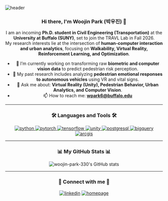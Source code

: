 ![header](https://capsule-render.vercel.app/api?type=soft&color=auto&height=250&text=Woojin%20Park's%20Profile&fontAlignY=40&fontSize=40)

<div align="center">
  <h3>Hi there, I'm Woojin Park (박우진) 👋</h3>
  <p>
    I am an incoming <strong>Ph.D. student in Civil Engineering (Transportation)</strong> at the <strong>University at Buffalo (SUNY)</strong>, set to join the TRAVL Lab in Fall 2026. 
    <br/>
    My research interests lie at the intersection of <strong>human-computer interaction and urban analytics</strong>, focusing on <strong>Walkability, Virtual Reality, Reinforcement Learning, and Optimization</strong>.
  </p>
  
  - 🔭 I’m currently working on transforming raw **biometric and computer vision data** to predict pedestrian risk perception.
  - 🧠 My past research includes analyzing **pedestrian emotional responses to autonomous vehicles** using VR and vital signs.
  - 💬 Ask me about: **Virtual Reality (Unity), Pedestrian Behavior, Urban Analytics, and Computer Vision**.
  - 📫 How to reach me: **<a href="mailto:wpark6@buffalo.edu">wpark6@buffalo.edu</a>**
</div>

---

<h3 align="center">🛠️ Languages and Tools 🛠️</h3>
<p align="center"> 
  <a href="https://www.python.org" target="_blank" rel="noreferrer"> 
    <img src="https://img.shields.io/badge/Python-3776AB?style=for-the-badge&logo=python&logoColor=white" alt="python"/> 
  </a> 
  <a href="https://pytorch.org/" target="_blank" rel="noreferrer"> 
    <img src="https://img.shields.io/badge/PyTorch-EE4C2C?style=for-the-badge&logo=pytorch&logoColor=white" alt="pytorch"/> 
  </a> 
  <a href="https://www.tensorflow.org" target="_blank" rel="noreferrer"> 
    <img src="https://img.shields.io/badge/TensorFlow-FF6F00?style=for-the-badge&logo=tensorflow&logoColor=white" alt="tensorflow"/> 
  </a>
  <a href="https://unity.com/" target="_blank" rel="noreferrer"> 
    <img src="https://img.shields.io/badge/Unity-FFFFFF?style=for-the-badge&logo=unity&logoColor=black" alt="unity"/> 
  </a>
  <a href="https://www.postgresql.org" target="_blank" rel="noreferrer"> 
    <img src="https://img.shields.io/badge/PostgreSQL-316192?style=for-the-badge&logo=postgresql&logoColor=white" alt="postgresql"/> 
  </a>
  <a href="https://cloud.google.com/bigquery" target="_blank" rel="noreferrer"> 
    <img src="https://img.shields.io/badge/BigQuery-4285F4?style=for-the-badge&logo=google-cloud&logoColor=white" alt="bigquery"/> 
  </a>
  <a href="https://www.arcgis.com/" target="_blank" rel="noreferrer"> 
    <img src="https://img.shields.io/badge/ArcGIS-007AC2?style=for-the-badge&logo=esri&logoColor=white" alt="arcgis"/> 
  </a>
</p>

---

<h3 align="center">📊 My GitHub Stats 📊</h3>
<p align="center">
  <img src="https://github-readme-stats.vercel.app/api?username=woojin-park-330&show_icons=true&locale=en&theme=tokyonight&count_private=true" alt="woojin-park-330's GitHub stats" />
</p>

---

<h3 align="center">🤝 Connect with me 🤝</h3>
<p align="center">
  <a href="https://www.linkedin.com/in/woojin-p-95bb97245" target="_blank"><img align="center" src="https://img.shields.io/badge/LinkedIn-0077B5?style=for-the-badge&logo=linkedin&logoColor=white" alt="linkedin"/></a>
  <a href="https://woojin-park-330.github.io/" target="_blank"><img align="center" src="https://img.shields.io/badge/Homepage-333333?style=for-the-badge&logo=github&logoColor=white" alt="homepage"/></a>
</p>
